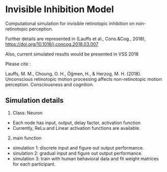 # Invisible Inhibition Model
Computational simulation for invisible retinotopic inhibition on non-retinotopic perception.

Further details are represented in (Lauffs et al., Cons.&Cog., 2018), https://doi.org/10.1016/j.concog.2018.03.007 

Also, current simulated results would be presented in VSS 2018

Please cite : 

  Lauffs, M. M., Choung, O. H., Öğmen, H., & Herzog, M. H. (2018). Unconscious retinotopic motion processing affects non-retinotopic motion perception. Consciousness and cognition.


## Simulation details
1. Class: Neuron
  - Each node has input, output, delay factor, activation function
  - Currently, ReLu and Linear activation functions are available. 
 
2. main function
  - simulation 1: discrete input and figure out output performance.
  - sinulation 2: gradual input and figure out output performance.
  - simulation 3: train with human behavioral data and fit weight matrices for each participant. 
